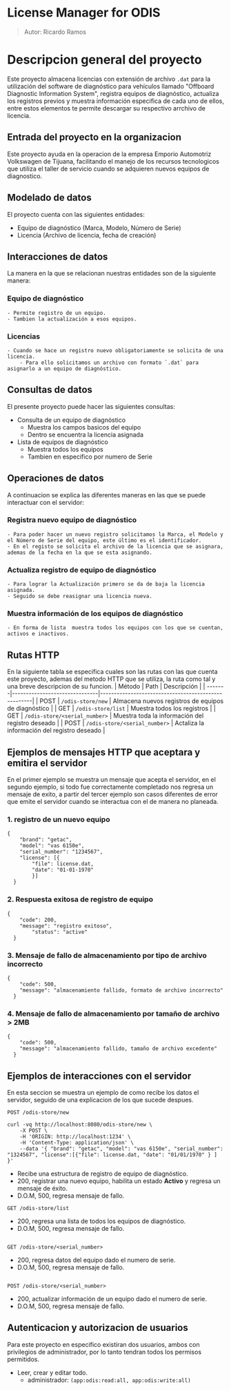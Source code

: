 # License Manager for ODIS
> Autor: Ricardo Ramos

# Descripcion general del proyecto
Este proyecto almacena licencias con extensión de archivo `.dat` para la utilización del software de diagnóstico para vehículos llamado "Offboard Diagnostic Information System", registra equipos de diagnóstico, actualiza los registros previos y muestra información especifica de cada uno de ellos, entre estos elementos te permite descargar su respectivo arrchivo de licencia.

## Entrada del proyecto en la organizacion
Este proyecto ayuda en la operacion de la empresa Emporio Automotriz Volkswagen de Tijuana, facilitando el manejo de los recursos tecnologicos que utiliza el taller de servicio cuando se adquieren nuevos equipos de diagnostico.

## Modelado de datos
El proyecto cuenta con las siguientes entidades:
- Equipo de diagnóstico (Marca, Modelo, Número de Serie)
- Licencia (Archivo de licencia, fecha de creación)

## Interacciones de datos
La manera en la que se relacionan nuestras entidades son de la siguiente manera:
### Equipo de diagnóstico
	- Permite registro de un equipo.
	- Tambien la actualización a esos equipos.
### Licencias
	- Cuando se hace un registro nuevo obligatoriamente se solicita de una licencia.
		- Para ello solicitamos un archivo con formato `.dat` para asignarlo a un equipo de diagnóstico.

## Consultas de datos
El presente proyecto puede hacer las siguientes consultas:
- Consulta de un equipo de diagnóstico
	- Muestra los campos basicos del equipo
	- Dentro se encuentra la licencia asignada
- Lista de equipos de diagnóstico
	- Muestra todos los equipos
	- Tambien en especifico por numero de Serie

## Operaciones de datos
A continuacion se explica las diferentes maneras en las que se puede interactuar con el servidor:
### Registra nuevo equipo de diagnóstico
	- Para poder hacer un nuevo registro solicitamos la Marca, el Modelo y el Número de Serie del equipo, este último es el identificador.
	- En el registo se solicita el archivo de la licencia que se asignara, ademas de la fecha en la que se esta asignando.

### Actualiza registro de equipo de diagnóstico
	- Para lograr la Actualización primero se da de baja la licencia asignada.
	- Seguido se debe reasignar una licencia nueva.

### Muestra información de los equipos de diagnóstico
	- En forma de lista  muestra todos los equipos con los que se cuentan, activos e inactivos.

## Rutas HTTP
En la siguiente tabla se especifica cuales son las rutas con las que cuenta este proyecto, ademas del metodo HTTP que se utiliza, la ruta como tal y una breve descripcion de su funcion.
| Método | Path                          | Descripción                                         |
| -------|-------------------------------|-----------------------------------------------------|
| POST   | `/odis-store/new`             | Almacena nuevos registros de equipos de diagnóstico |
| GET    | `/odis-store/list`            | Muestra todos los registros                         |
| GET    | `/odis-store/<serial_number>` | Muestra toda la información del registro deseado    |
| POST   | `/odis-store/<serial_number>` | Actaliza la información del registro deseado        |


## Ejemplos de mensajes HTTP que aceptara y emitira el servidor
En el primer ejemplo se muestra un mensaje que acepta el servidor, en el segundo ejemplo, si todo fue correctamente completado nos regresa un mensaje de exito, a partir del tercer ejemplo son casos diferentes de error que emite el servidor cuando se interactua con el de manera no planeada.
### 1. registro de un nuevo equipo
```
{
    "brand": "getac",
    "model": "vas 6150e",
	"serial_number": "1234567",
	"license": [{
		"file": license.dat,
		"date": "01-01-1970"
		}]
  }
```
### 2. Respuesta exitosa de registro de equipo
```
{
    "code": 200,
    "message": "registro exitoso",
		"status": "active"
  }
```
### 3. Mensaje de fallo de almacenamiento por tipo de archivo incorrecto
```
{
    "code": 500,
    "message": "almacenamiento fallido, formato de archivo incorrecto"
  }
```
### 4. Mensaje de fallo de almacenamiento por tamaño de archivo > 2MB
```
{
    "code": 500,
    "message": "almacenamiento fallido, tamaño de archivo excedente"
  }
```

## Ejemplos de interacciones con el servidor
En esta seccion se muestra un ejemplo de como recibe los datos el servidor, seguido de una explicacion de los que sucede despues.
```
POST /odis-store/new

curl -vq http://localhost:8080/odis-store/new \
    -X POST \
    -H 'ORIGIN: http://localhost:1234' \
    -H 'Content-Type: application/json' \
    --data '{ "brand": "getac", "model": "vas 6150e", "serial_number": "1324567", "license":[{"file": license.dat, "date": "01/01/1970" } ] }'
```
- Recibe una estructura de registro de equipo de diagnóstico.
- 200, registrar una nuevo equipo, habilita un estado **Activo** y regresa un mensaje de éxito.
- D.O.M, 500, regresa mensaje de fallo.

```
GET /odis-store/list
```
- 200, regresa una lista de todos los equipos de diagnóstico.
- D.O.M, 500, regresa mensaje de fallo.
```

GET /odis-store/<serial_number>
```
- 200, regresa datos del equipo dado el numero de serie.
- D.O.M, 500, regresa mensaje de fallo.
```

POST /odis-store/<serial_number>
```
- 200, actualizar información de un equipo dado el numero de serie.
- D.O.M, 500, regresa mensaje de fallo.

## Autenticacion y autorizacion de usuarios
Para este proyecto en especifico existiran dos usuarios, ambos con privilegios de administrador, por lo tanto tendran todos los permisos permitidos.
- Leer, crear y editar todo.
	- administrador: `(app:odis:read:all, app:odis:write:all)`
